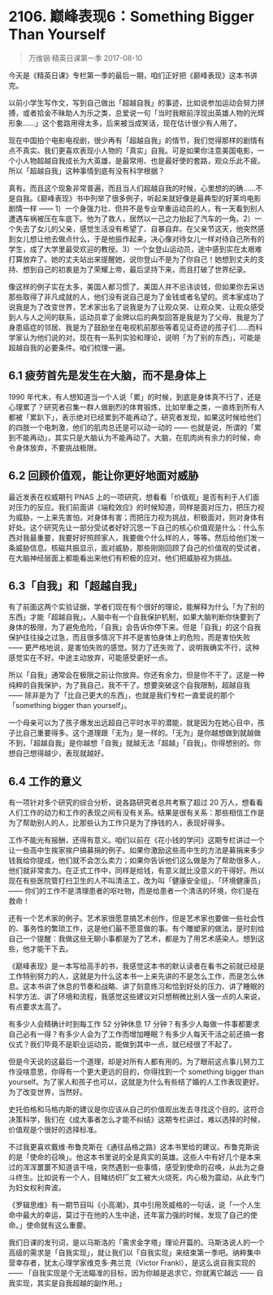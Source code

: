# 2106. 巅峰表现6：Something Bigger Than Yourself
> 万维钢·精英日课第一季
2017-08-10

今天是《精英日课》专栏第一季的最后一期，咱们正好把《巅峰表现》这本书讲完。

以前小学生写作文，写到自己做出「超越自我」的事迹，比如说参加运动会努力拼搏，或者拾金不昧助人为乐之类，总爱说一句「当时我眼前浮现出英雄人物的光辉形象……」这个套路用得太多，后来被当成笑话，现在估计很少有人用了。

现在中国拍个电影电视剧，很少再有「超越自我」的情节，我们觉得那样的剧情有点不真实。我们更喜欢表现小人物的「真实」自我。可是如果你注意美国电影，一个小人物超越自我成长为大英雄，是最常用、也是最好使的套路，观众乐此不疲。所以「超越自我」这种事情到底有没有科学根据？

真有。而且这个现象非常普遍，而且当人们超越自我的时候，心里想的的确……不是自我。《巅峰表现》书中列举了很多例子，听起来就好像是最典型的好莱坞电影剧情一样 —— 1）一个身强力壮、但并不是专业举重运动员的人，有一天看到别人遭遇车祸被压在车底下。他为了救人，居然以一己之力抬起了汽车的一角。2）一个失去了女儿的父亲，感觉生活没有希望了、自暴自弃。在父亲节这天，他突然感到女儿想让他去做点什么，于是他振作起来，决心像对待女儿一样对待自己所有的学生，成了大学里最受欢迎的教授。3）一个女登山运动员，途中感到实在太艰难打算放弃了。她的丈夫站出来提醒她，说你登山不是为了你自己！她想到丈夫的支持、想到自己的初衷是为了荣耀上帝，最后坚持下来，而且打破了世界纪录。

像这样的例子实在太多，美国人都习惯了。美国人并不忌讳谈钱，但如果你去采访那些取得了非凡成就的人，他们没有说自己是为了金钱或者名望的。资本家成功了说我是为了改变世界，艺术家出名了说我是为了让观众哭、让观众笑、让观众感受到人与人之间的联系，运动员拿了金牌以后的典型回答是我是为了父母、我是为了身患癌症的邻居、我是为了鼓励坐在电视机前那些等着见证奇迹的孩子们……而科学家认为他们说的对。现在有一系列实验和理论，说明「为了别的东西」，可能是超越自我的必要条件。咱们梳理一遍。
 
## 6.1 疲劳首先是发生在大脑，而不是身体上

1990 年代末，有人想知道当一个人说「累」的时候，到底是身体真不行了，还是心理累了？研究者召集一群人做剧烈的体育锻炼，比如举重之类，一直练到所有人都被「累趴下」，表示绝对已经累到不能再动了。研究者发现，如果这时候给他们的四肢一个电刺激，他们的肌肉总还是可以动一动的 —— 也就是说，所谓的「累到不能再动」，其实只是大脑认为不能再动了。大脑，在肌肉尚有余力的时候，命令身体放弃，不要挑战极限。 

## 6.2 回顾价值观，能让你更好地面对威胁

最近发表在权威期刊 PNAS 上的一项研究，想看看「价值观」是否有利于人们面对压力的反应。我们前面讲《端粒效应》的时候知道，同样是面对压力，把压力视为威胁，一上来先害怕，对身体有害；而把压力视为挑战，积极面对，则对身体有好处。这个研究先让一部分受试者好好沉思一下自己的核心价值观是什么：什么东西对我最重要，我要好好照顾家人，我要做个什么样的人，等等。然后给他们发一条威胁信息。核磁共振显示，面对威胁，那些刚刚回顾了自己的价值观的受试者，在大脑神经层面上都能看出来他们有积极的应对。他们把威胁视为挑战。 

## 6.3「自我」和「超越自我」

有了前面这两个实验证据，学者们现在有个很好的理论，能解释为什么「为了别的东西」才能「超越自我」。人脑中有一个自我保护机制，如果大脑判断你快要到了身体的极限，为了避免危险，「自我」会告诉你停下来。但是「自我」的这个自我保护往往操之过急，而且很多情况下并不是害怕身体上的危险，而是害怕失败 —— 更严格地说，是害怕失败的感觉。努力了还失败了，说明我确实不行，这种感觉实在不好。中途主动放弃，可能感受更好一点。

所以「自我」通常会在极限之前让你放弃。你还有余力，但是你不干了。这是一种纯粹的自我保护，为了我自己，我不干了。想要突破这个自我限制，超越自我 —— 除非是为了「比自己更大的东西」，也就是我们专栏一直爱说的那个「something bigger than yourself」。

一个母亲可以为了孩子爆发出远超自己平时水平的潜能，就是因为在她心目中，孩子比自己重要得多。这个道理跟「无为」是一样的。「无为」是你越想做到就越做不到，「超越自我」是你越想「自我」就越无法「超越」「自我」。你得想别的。你想自己想得越少，表现就越好。 

## 6.4 工作的意义

有一项针对多个研究的综合分析，说各路研究者总共考察了超过 20 万人，想看看人们工作的动力和工作的表现之间有没有关系。结果是很有关系：那些相信工作是为了帮助别人的人，比那些认为工作只是为了挣钱的人，表现好得多。

工作不能光有报酬，还得有意义。咱们以前在《花小钱的学问》这期专栏讲过一个让一些高中生挨家挨户搞募捐的例子。如果你激励这些高中生的方法是募捐来多少钱我给你提成，他们就不会怎么卖力；如果你告诉他们这么做是为了帮助很多人，他们就非常卖力。在正式工作中，同样是给钱，有意义就比没意义的干得好。所以现在有些医院管打扫卫生的人不叫清洁工，改为叫「健康安全组」、「环境健康员」 —— 你们的工作不是清理患者的呕吐物，而是给患者一个清洁的环境，你们是在救命！

还有一个艺术家的例子。艺术家很愿意搞艺术创作，但是艺术家也要做一些社会性的、事务性的繁琐工作，这是他们最不愿意做的事。有个雕塑家的做法，是时刻给自己一个提醒：我做这些无聊小事都是为了艺术，都是为了用艺术感染人。想到这些，他才能干下去。

《巅峰表现》是一本写给高手的书，我感觉这本书的默认读者在看书之前就已经是工作特别努力的人，这就是为什么这本书一上来先讲的不是怎么工作，而是怎么休息。这本书讲了休息的节奏和战略、讲了刻意练习和恰到好处的压力、讲了睡眠的科学方法、讲了环境和流程，我感觉这些建议对只想稍微比别人强一点的人来说，有点要求太高了。

有多少人会精确计时到每工作 52 分钟休息 17 分钟？有多少人每做一件事都要求自己必有一得？有多少人会为了工作而增加睡眠？有多少人每天干活之前还搞一套仪式？我们毕竟不是职业运动员，能做到其中一点，就已经很了不起了。

但是今天说的这最后一个道理，却是对所有人都有用的。为了眼前这点事儿努力工作没啥意思，你得有一个更大更远的目的，你得找到一个 something bigger than yourself。为了家人和孩子也可以，这就是为什么有些结了婚的人工作表现更好。为了改变世界，当然好。

史托伯格和马格内斯的建议是你应该从自己的价值观出发去寻找这个目的。这符合决策科学，我们在《成大事者怎么才能不纠结》这期专栏讲过，难以选择的时候，价值观是个很好的选择标准。

不过我更喜欢戴维·布鲁克斯在《通往品格之路》这本书里给的建议。布鲁克斯说的是「使命的召唤」。他这本书里说的全是真实的英雄。这些人中有好几个是本来过的浑浑噩噩不知道该干啥，突然遇到一些事情，感受到使命的召唤，从此为之奋斗终生。比如说有一个人，目睹纺织厂女工被大火烧死，内心极为震动，从此专门为妇女权利奔波。

《罗辑思维》有一期节目叫《小高潮》，其中引用茨威格的一句话，说「一个人生命中最大的幸运，莫过于在他的人生中途，还年富力强的时候，发现了自己的使命。」使命就有这么重要。

我们日课的发刊词，是以马斯洛的「需求金字塔」理论开篇的。马斯洛说人的一个高级的需求是「自我实现」，就让我们以「自我实现」来结束第一季吧。纳粹集中营幸存者，犹太心理学家维克多·弗兰克（Victor Frankl），是这么说自我实现的 —— 「自我实现是个无法瞄准的目标，因为你越是追求它，你就离它越远 —— 自我实现，其实是自我超越的副作用。」 